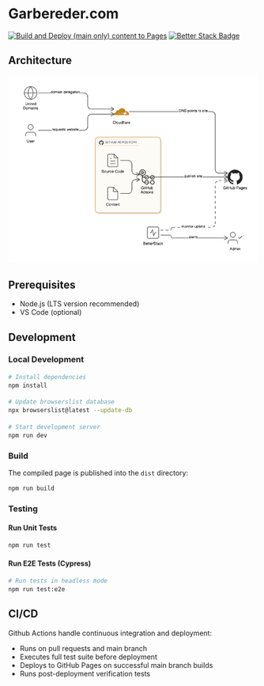 # Garbereder.com
[![Build and Deploy (main only) content to Pages](https://github.com/ggarbereder/garbereder.com/actions/workflows/static.yml/badge.svg?branch=main)](https://github.com/ggarbereder/garbereder.com/actions/workflows/static.yml)
[![Better Stack Badge](https://uptime.betterstack.com/status-badges/v1/monitor/24fip.svg)](https://uptime.betterstack.com/?utm_source=status_badge)

<!-- eraser-additional-content -->
## Architecture
<!-- eraser-additional-files -->
<a href="/README-Static Website Architecture with GitHub, Cloudflare, and BetterStack-1.eraserdiagram" data-element-id="iCwAF-Hf-3PkRkqWnDDsh"><img src="/.eraser/13CWfCo0qAe1BLFjrEXT___zyEvvzgyoedHnT9WaAfDjOScVsT2___---diagram----23f49d818a1d847e98286ae21c4ea9c6-Static-Website-Architecture-with-GitHub--Cloudflare--and-BetterStack.png" alt="" data-element-id="iCwAF-Hf-3PkRkqWnDDsh" /></a>
<!-- end-eraser-additional-files -->
<!-- end-eraser-additional-content -->
<!--- Eraser file: https://app.eraser.io/workspace/13CWfCo0qAe1BLFjrEXT --->

## Prerequisites
- Node.js (LTS version recommended)
- VS Code (optional)
## Development
### Local Development
```bash
# Install dependencies
npm install

# Update browserslist database
npx browserslist@latest --update-db

# Start development server
npm run dev
```
### Build
The compiled page is published into the `dist` directory:

```bash
npm run build
```
### Testing
#### Run Unit Tests
```bash
npm run test
```
#### Run E2E Tests (Cypress)
```bash
# Run tests in headless mode
npm run test:e2e
```
## CI/CD
Github Actions handle continuous integration and deployment:

- Runs on pull requests and main branch
- Executes full test suite before deployment
- Deploys to GitHub Pages on successful main branch builds
- Runs post-deployment verification tests
